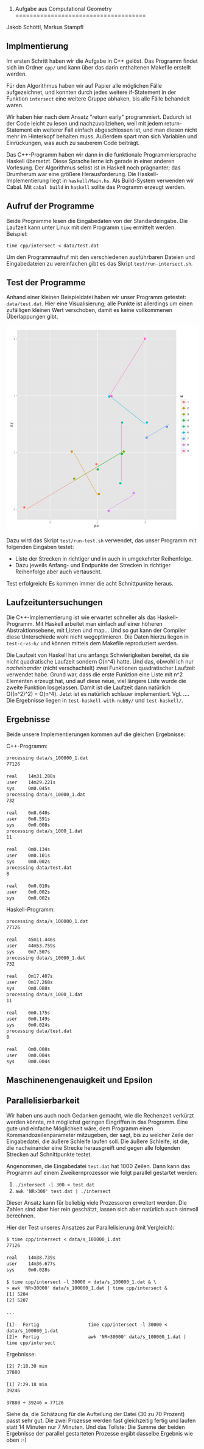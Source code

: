1. Aufgabe aus Computational Geometry
=====================================

Jakob Schöttl, Markus Stampfl


Implmentierung
--------------

Im ersten Schritt haben wir die Aufgabe in C++ gelöst.  Das Programm findet
sich im Ordner `cpp/` und kann über das darin enthaltenen Makefile erstellt
werden.

Für den Algorithmus haben wir auf Papier alle möglichen Fälle aufgezeichnet,
und konnten durch jedes weitere if-Statement in der Funktion `intersect` eine
weitere Gruppe abhaken, bis alle Fälle behandelt waren.

Wir haben hier nach dem Ansatz "return early" programmiert.  Dadurch ist der
Code leicht zu lesen und nachzuvollziehen, weil mit jedem return-Statement
ein weiterer Fall einfach abgeschlossen ist, und man diesen nicht mehr im
Hinterkopf behalten muss.  Außerdem spart man sich Variablen und Einrückungen,
was auch zu sauberem Code beiträgt.

Das C++-Programm haben wir dann in die funktionale Programmiersprache Haskell
übersetzt.  Diese Sprache lerne ich gerade in einer anderen Vorlesung.  Der
Algorithmus selbst ist in Haskell noch prägnanter; das Drumherum war eine
größere Herausforderung.  Die Haskell-Implementierung liegt in `haskell/Main.hs`.
Als Build-System verwenden wir Cabal.  Mit `cabal build` in `haskell` sollte
das Programm erzeugt werden.


Aufruf der Programme
--------------------

Beide Programme lesen die Eingabedaten von der Standardeingabe.  Die Laufzeit
kann unter Linux mit dem Programm `time` ermittelt werden.  Beispiel:

    time cpp/intersect < data/test.dat

Um den Programmaufruf mit den verschiedenen ausführbaren Dateien und
Eingabedateien zu vereinfachen gibt es das Skript `test/run-intersect.sh`.


Test der Programme
------------------

Anhand einer kleinen Beispieldatei haben wir unser Programm getestet:
`data/test.dat`.  Hier eine Visualisierung; alle Punkte ist allerdings
um einen zufälligen kleinen Wert verschoben, damit es keine vollkommenen
Überlappungen gibt.

![Beispieldatei](test/test.png)

Dazu wird das Skript `test/run-test.sh` verwendet, das unser Programm
mit folgenden Eingaben testet:

* Liste der Strecken in richtiger und in auch in umgekehrter Reihenfolge.
* Dazu jeweils Anfang- und Endpunkte der Strecken in richtiger Reihenfolge
  aber auch vertauscht.

Test erfolgreich: Es kommen immer die acht Schnittpunkte heraus.


Laufzeituntersuchungen
----------------------

Die C++-Implementierung ist wie erwartet schneller als das Haskell-Programm.
Mit Haskell arbeitet man einfach auf einer höheren Abstraktionsebene, mit
Listen und map...  Und so gut kann der Compiler diese Unterschiede wohl nicht
wegoptimieren.  Die Daten hierzu liegen in `test-c-vs-h/` und können mittels
dem Makefile reproduziert werden.

Die Laufzeit von Haskell hat uns anfangs Schwierigkeiten bereitet, da sie
nicht quadratische Laufzeit sondern O(n^4) hatte.  Und das, obwohl ich nur
*nacheinander* (nicht verschachtelt) zwei Funktionen quadratischer Laufzeit
verwendet habe.  Grund war, dass die erste Funktion eine Liste mit n^2 Elementen
erzeugt hat, und auf diese neue, viel längere Liste wurde die zweite Funktion
losgelassen.  Damit ist die Laufzeit dann natürlich O((n^2)^2) = O(n^4).
Jetzt ist es natürlich schlauer implementiert.  Vgl. ....
Die Ergebnisse liegen in `test-haskell-with-nubBy/` und `test-haskell/`.


Ergebnisse
----------

Beide unsere Implementierungen kommen auf die gleichen Ergebnisse:

C++-Programm:

```
processing data/s_100000_1.dat
77126

real    14m31.288s
user    14m29.221s
sys     0m0.045s
processing data/s_10000_1.dat
732

real    0m8.640s
user    0m8.591s
sys     0m0.008s
processing data/s_1000_1.dat
11

real    0m0.134s
user    0m0.101s
sys     0m0.002s
processing data/test.dat
8

real    0m0.010s
user    0m0.002s
sys     0m0.002s
```

Haskell-Programm:

```
processing data/s_100000_1.dat
77126

real    45m11.446s
user    44m53.759s
sys     0m7.507s
processing data/s_10000_1.dat
732

real    0m17.407s
user    0m17.268s
sys     0m0.088s
processing data/s_1000_1.dat
11

real    0m0.175s
user    0m0.149s
sys     0m0.024s
processing data/test.dat
8

real    0m0.008s
user    0m0.004s
sys     0m0.004s
```


Maschinenengenauigkeit und Epsilon
----------------------------------




Parallelisierbarkeit
--------------------

Wir haben uns auch noch Gedanken gemacht, wie die Rechenzeit verkürzt
werden könnte, mit möglichst geringen Eingriffen in das Programm.  Eine gute
und einfache Möglichkeit wäre, dem Programm einen Kommandozeilenparameter
mitzugeben, der sagt, bis zu welcher Zeile der Eingabedatei, die äußere
Schleife laufen soll.  Die äußere Schleife, ist die, die nacheinander eine
Strecke herausgreift und gegen alle folgenden Strecken auf Schnittpunkte testet.

Angenommen, die Eingabedatei `test.dat` hat 1000 Zeilen. Dann kann das
Programm auf einem Zweikernprozessor wie folgt parallel gestartet werden:

1. `./intersect -l 300 < test.dat`
2. `awk 'NR>300' test.dat | ./intersect`

Dieser Ansatz kann für beliebig viele Prozessoren erweitert werden.
Die Zahlen sind aber hier rein geschätzt, lassen sich aber natürlich
auch sinnvoll berechnen.

Hier der Test unseres Ansatzes zur Parallelisierung (mit Vergleich):

```
$ time cpp/intersect < data/s_100000_1.dat
77126

real    14m38.739s
user    14m36.677s
sys     0m0.028s

$ time cpp/intersect -l 30000 < data/s_100000_1.dat & \
> awk 'NR>30000' data/s_100000_1.dat | time cpp/intersect &
[1] 5204
[2] 5207

...

[1]-  Fertig                  time cpp/intersect -l 30000 < data/s_100000_1.dat
[2]+  Fertig                  awk 'NR>30000' data/s_100000_1.dat | time cpp/intersect
```

Ergebnisse:

```
[2] 7:18.30 min
37880

[1] 7:29.18 min
39246

37880 + 39246 = 77126
```

Siehe da, die Schätzung für die Aufteilung der Datei (30 zu 70 Prozent)
passt sehr gut.  Die zwei Prozesse werden fast gleichzeitig fertig und
laufen statt 14 Minuten nur 7 Minuten.  Und das Tollste: Die Summe der
beiden Ergebnisse der parallel gestarteten Prozesse ergibt dasselbe
Ergebnis wie oben :-)
